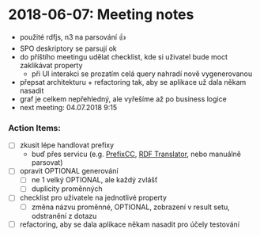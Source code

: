 # 2018-06-07: Meeting notes
- použité rdfjs, n3 na parsování :+1:
- SPO deskriptory se parsují ok
- do příštího meetingu udělat checklist, kde si uživatel bude moct zaklikávat property
  - při UI interakci se prozatím celá query nahradí nově vygenerovanou
- přepsat architekturu + refactoring tak, aby se aplikace už dala někam nasadit
- graf je celkem nepřehledný, ale vyřešíme až po business logice
- next meeting: 04.07.2018 9:15

### Action Items:
- [ ] zkusit lépe handlovat prefixy
  - buď přes servicu (e.g. [PrefixCC](https://prefix.cc/), [RDF Translator](https://rdf-translator.appspot.com/), nebo manuálně parsovat)
- [ ] opravit OPTIONAL generování
  - [ ] ne 1 velký OPTIONAL, ale každý zvlášť
  - [ ] duplicity proměnných
- [ ] checklist pro uživatele na jednotlivé property 
  - [ ] změna názvu proměnné, OPTIONAL, zobrazení v result setu, odstranění z dotazu
- [ ] refactoring, aby se dala aplikace někam nasadit pro účely testování